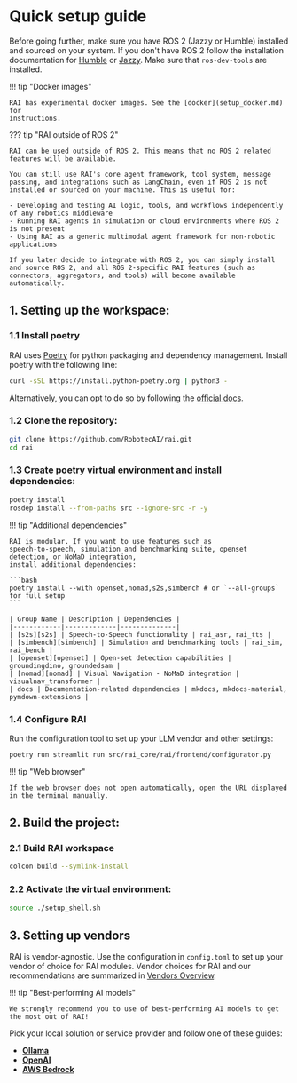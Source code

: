 # Quick setup guide

Before going further, make sure you have ROS 2 (Jazzy or Humble) installed and sourced on your
system. If you don't have ROS 2 follow the installation documentation for
[Humble](https://docs.ros.org/en/humble/Installation/Ubuntu-Install-Debs.html) or
[Jazzy](https://docs.ros.org/en/jazzy/Installation/Ubuntu-Install-Debs.html). Make sure that
`ros-dev-tools` are installed.

!!! tip "Docker images"

    RAI has experimental docker images. See the [docker](setup_docker.md) for
    instructions.

??? tip "RAI outside of ROS 2"

    RAI can be used outside of ROS 2. This means that no ROS 2 related features will be available.

    You can still use RAI's core agent framework, tool system, message passing, and integrations such as LangChain, even if ROS 2 is not installed or sourced on your machine. This is useful for:

    - Developing and testing AI logic, tools, and workflows independently of any robotics middleware
    - Running RAI agents in simulation or cloud environments where ROS 2 is not present
    - Using RAI as a generic multimodal agent framework for non-robotic applications

    If you later decide to integrate with ROS 2, you can simply install and source ROS 2, and all ROS 2-specific RAI features (such as connectors, aggregators, and tools) will become available automatically.

## 1. Setting up the workspace:

### 1.1 Install poetry

RAI uses [Poetry](https://python-poetry.org/) for python packaging and dependency management.
Install poetry with the following line:

```bash
curl -sSL https://install.python-poetry.org | python3 -
```

Alternatively, you can opt to do so by following the
[official docs](https://python-poetry.org/docs/#installation).

### 1.2 Clone the repository:

```bash
git clone https://github.com/RobotecAI/rai.git
cd rai
```

### 1.3 Create poetry virtual environment and install dependencies:

```bash
poetry install
rosdep install --from-paths src --ignore-src -r -y
```

!!! tip "Additional dependencies"

    RAI is modular. If you want to use features such as
    speech-to-speech, simulation and benchmarking suite, openset detection, or NoMaD integration,
    install additional dependencies:

    ```bash
    poetry install --with openset,nomad,s2s,simbench # or `--all-groups` for full setup
    ```

    | Group Name | Description | Dependencies |
    |------------|-------------|--------------|
    | [s2s][s2s] | Speech-to-Speech functionality | rai_asr, rai_tts |
    | [simbench][simbench] | Simulation and benchmarking tools | rai_sim, rai_bench |
    | [openset][openset] | Open-set detection capabilities | groundingdino, groundedsam |
    | [nomad][nomad] | Visual Navigation - NoMaD integration | visualnav_transformer |
    | docs | Documentation-related dependencies | mkdocs, mkdocs-material, pymdown-extensions |

### 1.4 Configure RAI

Run the configuration tool to set up your LLM vendor and other settings:

```bash
poetry run streamlit run src/rai_core/rai/frontend/configurator.py
```

!!! tip "Web browser"

    If the web browser does not open automatically, open the URL displayed in the terminal manually.

## 2. Build the project:

### 2.1 Build RAI workspace

```bash
colcon build --symlink-install
```

### 2.2 Activate the virtual environment:

```bash
source ./setup_shell.sh
```

## 3. Setting up vendors

RAI is vendor-agnostic. Use the configuration in `config.toml` to set up your vendor
of choice for RAI modules. Vendor choices for RAI and our recommendations are summarized in
[Vendors Overview](vendors.md).

!!! tip "Best-performing AI models"

    We strongly recommend you to use of best-performing AI models to get the most out of RAI!

Pick your local solution or service provider and follow one of these guides:

-   **[Ollama](https://ollama.com/download)**
-   **[OpenAI](https://platform.openai.com/docs/quickstart)**
-   **[AWS Bedrock](https://console.aws.amazon.com/bedrock/home?#/overview)**

[s2s]: ../tutorials/voice_interface.md
[simbench]: ../simulation_and_benchmarking/overview.md
[openset]: ../extensions/openset.md
[nomad]: ../extensions/nomad.md
